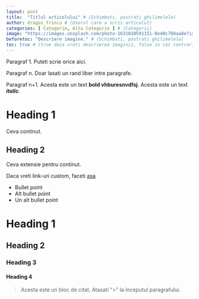 ```yaml
---
layout: post
title:  "Titlul articolului" # (Schimbati, pastrati ghilimelele)
author: dragos_frincu # (Userul care a scris articolul)
categories: [ Categorie, Alta Categorie ] # (Categorii)
image: "https://images.unsplash.com/photo-1631010591151-0e40c788aa8e?ixlib=rb-4.0.3&ixid=M3wxMjA3fDB8MHxwaG90by1yZWxhdGVkfDE4fHx8ZW58MHx8fHx8&w=1000&q=80" # (Link catre imagine, pastrati ghilimelele)
beforetoc: "Descriere imagine." # (Schimbati, pastrati ghilimelele)
toc: true # (true daca vreti descrierea imaginii, false in caz contrar)
---
```

Paragraf 1. Puteti scrie orice aici.

Paragraf n. Doar lasati un rand liber intre paragrafe.

Paragraf n+1. Acesta este un text **bold vhburesnvdfsj**. Acesta este un text ***italic***.

# Heading 1

Ceva continut.

## Heading 2

Ceva extensie pentru continut.

Daca vreti link-uri custom, faceti [asa](https://razvanalbu.com)

* Bullet point
* Alt bullet point
* Un alt bullet point

# Heading 1

## Heading 2

### Heading 3

#### Heading 4

> Acesta este un bloc de citat. Atasati ">" la inceputul paragrafului. 
